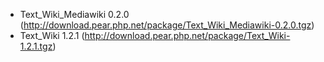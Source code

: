 
- Text_Wiki_Mediawiki 0.2.0 (http://download.pear.php.net/package/Text_Wiki_Mediawiki-0.2.0.tgz)
- Text_Wiki 1.2.1 (http://download.pear.php.net/package/Text_Wiki-1.2.1.tgz)
